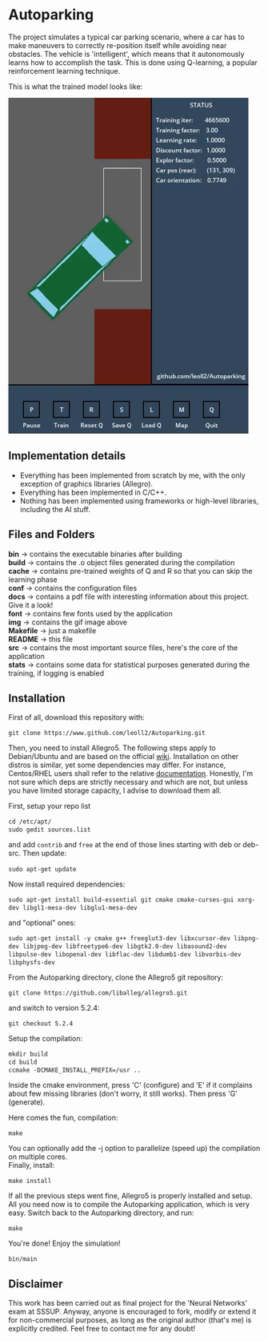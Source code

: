 # Autoparking

The project simulates a typical car parking scenario, where a car has to make maneuvers to correctly re-position itself while avoiding near obstacles. The vehicle is 'intelligent', which means that it autonomously learns how to accomplish the task. This is done using Q-learning, a popular reinforcement learning technique.

This is what the trained model looks like:

![](img/autoparking.gif)


## Implementation details

+ Everything has been implemented from scratch by me, with the only exception of graphics libraries (Allegro).  
+ Everything has been implemented in C/C++.  
+ Nothing has been implemented using frameworks or high-level libraries, including the AI stuff.

## Files and Folders

**bin** -> contains the executable binaries after building  
**build** -> contains the .o object files generated during the compilation  
**cache** -> contains pre-trained weights of Q and R so that you can skip the learning phase  
**conf** -> contains the configuration files  
**docs** -> contains a pdf file with interesting information about this project. Give it a look!  
**font** -> contains few fonts used by the application  
**img** -> contains the gif image above  
**Makefile** -> just a makefile  
**README** -> this file  
**src** -> contains the most important source files, here's the core of the application  
**stats** -> contains some data for statistical purposes generated during the training, if logging is enabled  

## Installation

First of all, download this repository with:
```
git clone https://www.github.com/leoll2/Autoparking.git
```

Then, you need to install Allegro5. The following steps apply to Debian/Ubuntu and are based on the official [wiki](https://wiki.allegro.cc/index.php?title=Install_Allegro5_From_Git/Linux/Debian). Installation on other distros is similar, yet some dependencies may differ. For instance, Centos/RHEL users shall refer to the relative [documentation](https://wiki.allegro.cc/index.php?title=Install_Allegro5_From_Git/Linux/Centos).
Honestly, I'm not sure which deps are strictly necessary and which are not, but unless you have limited storage capacity, I advise to download them all.

First, setup your repo list
```
cd /etc/apt/
sudo gedit sources.list
```
and add `contrib` and `free` at the end of those lines starting with deb or deb-src. Then update:

```sudo apt-get update```

Now install required dependencies:
```
sudo apt-get install build-essential git cmake cmake-curses-gui xorg-dev libgl1-mesa-dev libglu1-mesa-dev
```
and "optional" ones:
```
sudo apt-get install -y cmake g++ freeglut3-dev libxcursor-dev libpng-dev libjpeg-dev libfreetype6-dev libgtk2.0-dev libasound2-dev libpulse-dev libopenal-dev libflac-dev libdumb1-dev libvorbis-dev libphysfs-dev
```

From the Autoparking directory, clone the Allegro5 git repository:
```
git clone https://github.com/liballeg/allegro5.git
```
and switch to version 5.2.4:
```
git checkout 5.2.4
```
Setup the compilation:
```
mkdir build
cd build
ccmake -DCMAKE_INSTALL_PREFIX=/usr ..
```
Inside the cmake environment, press 'C' (configure) and 'E' if it complains about few missing libraries (don't worry, it still works). Then press 'G' (generate).

Here comes the fun, compilation:
```
make
```
You can optionally add the -j option to parallelize (speed up) the compilation on multiple cores.  
Finally, install:
```
make install
```

If all the previous steps went fine, Allegro5 is properly installed and setup.  
All you need now is to compile the Autoparking application, which is very easy. Switch back to the Autoparking directory, and run:
```
make
```

You're done! Enjoy the simulation!
```
bin/main
```

## Disclaimer

This work has been carried out as final project for the 'Neural Networks' exam at SSSUP. Anyway, anyone is encouraged to fork, modify or extend it for non-commercial purposes, as long as the original author (that's me) is explicitly credited. Feel free to contact me for any doubt!
